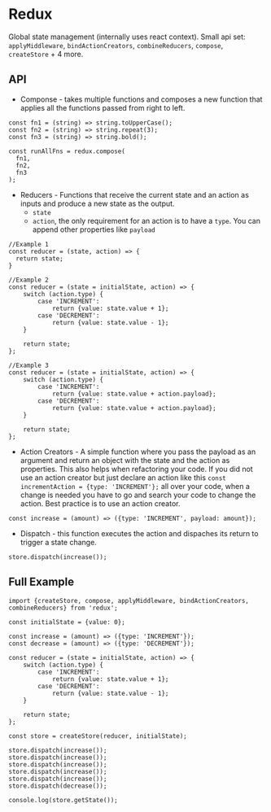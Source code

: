 # Redux
Global state management (internally uses react context). Small api set: `applyMiddleware`, `bindActionCreators`, `combineReducers`, `compose`, `createStore` + 4 more.

## API
+ Componse - takes multiple functions and composes a new function that applies all the functions passed from right to left.
```
const fn1 = (string) => string.toUpperCase();
const fn2 = (string) => string.repeat(3);
const fn3 = (string) => string.bold();

const runAllFns = redux.compose(
  fn1,
  fn2,
  fn3
);
```
+ Reducers - Functions that receive the current state and an action as inputs and produce a new state as the output.
  - `state`
  - `action`, the only requirement for an action is to have a `type`.  You can append other properties like `payload`
```
//Example 1
const reducer = (state, action) => {
  return state;
}

//Example 2
const reducer = (state = initialState, action) => {
    switch (action.type) {
        case 'INCREMENT':
            return {value: state.value + 1};
        case 'DECREMENT':
            return {value: state.value - 1};
    }

    return state;
};

//Example 3
const reducer = (state = initialState, action) => {
    switch (action.type) {
        case 'INCREMENT':
            return {value: state.value + action.payload};
        case 'DECREMENT':
            return {value: state.value + action.payload};
    }

    return state;
};
```
+ Action Creators - A simple function where you pass the payload as an argument and return an object with the state and the action as properties.  This also helps when refactoring your code.  If you did not use an action creator but just declare an action like this `const incrementAction = {type: 'INCREMENT'};` all over your code, when a change is needed you have to go and search your code to change the action.  Best practice is to use an action creator.
```
const increase = (amount) => ({type: 'INCREMENT', payload: amount});
```
+ Dispatch - this function executes the action and dispaches its return to trigger a state change.
```
store.dispatch(increase());
```
## Full Example
```
import {createStore, compose, applyMiddleware, bindActionCreators, combineReducers} from 'redux';

const initialState = {value: 0};

const increase = (amount) => ({type: 'INCREMENT'});
const decrease = (amount) => ({type: 'DECREMENT'});

const reducer = (state = initialState, action) => {
    switch (action.type) {
        case 'INCREMENT':
            return {value: state.value + 1};
        case 'DECREMENT':
            return {value: state.value - 1};
    }

    return state;
};

const store = createStore(reducer, initialState);

store.dispatch(increase());
store.dispatch(increase());
store.dispatch(increase());
store.dispatch(increase());
store.dispatch(increase());
store.dispatch(decrease());

console.log(store.getState());
```
